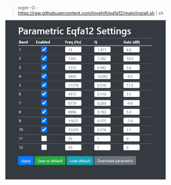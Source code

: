 # 
>
> wget -O - https://raw.githubusercontent.com/lovehifi/eqfa12/main/install.sh | sh
>
![Screenshot](eqfa12.png)

